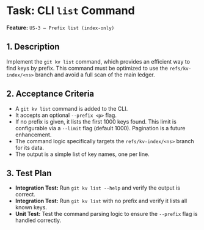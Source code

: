# Task: CLI `list` Command

**Feature:** `US-3 — Prefix list (index-only)`

## 1. Description

Implement the `git kv list` command, which provides an efficient way to find keys by prefix. This command must be optimized to use the `refs/kv-index/<ns>` branch and avoid a full scan of the main ledger.

## 2. Acceptance Criteria

- A `git kv list` command is added to the CLI.
- It accepts an optional `--prefix <p>` flag.
- If no prefix is given, it lists the first 1000 keys found. This limit is configurable via a `--limit` flag (default 1000). Pagination is a future enhancement.
- The command logic specifically targets the `refs/kv-index/<ns>` branch for its data.
- The output is a simple list of key names, one per line.

## 3. Test Plan

- **Integration Test:** Run `git kv list --help` and verify the output is correct.
- **Integration Test:** Run `git kv list` with no prefix and verify it lists all known keys.
- **Unit Test:** Test the command parsing logic to ensure the `--prefix` flag is handled correctly.
